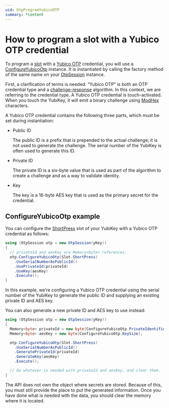 ```yaml
---
uid: OtpProgramYubicoOTP
summary: *content
---
```


<!-- Copyright 2021 Yubico AB

Licensed under the Apache License, Version 2.0 (the "License");
you may not use this file except in compliance with the License.
You may obtain a copy of the License at

    http://www.apache.org/licenses/LICENSE-2.0

Unless required by applicable law or agreed to in writing, software
distributed under the License is distributed on an "AS IS" BASIS,
WITHOUT WARRANTIES OR CONDITIONS OF ANY KIND, either express or implied.
See the License for the specific language governing permissions and
limitations under the License. -->

# How to program a slot with a Yubico OTP credential

To program a [slot](xref:OtpSlots) with a [Yubico OTP](xref:OtpYubicoOtp) credential, you will use a [ConfigureYubicoOtp](xref:Yubico.YubiKey.Otp.Operations.ConfigureYubicoOtp) instance. It is instantiated by calling the factory method of the same name on your [OtpSession](xref:Yubico.YubiKey.Otp.OtpSession) instance.

First, a clarification of terms is needed. “Yubico OTP” is both an OTP credential type and a [challenge-response](xref:OtpChallengeResponse) algorithm. In this context, we are referring to the credential type. A Yubico OTP credential is touch-activated. When you touch the YubiKey, it will emit a binary challenge using [ModHex](xref:OtpModhex) characters.

A Yubico OTP credential contains the following three parts, which must be set during instantiation:

* Public ID

   The public ID is a prefix that is prepended to the actual challenge; it is not used to generate the challenge. The serial number of the YubiKey is often used to generate this ID.

* Private ID

   The private ID is a six-byte value that is used as part of the algorithm to create a challenge and as a way to validate identity.

* Key

   The key is a 16-byte AES key that is used as the primary secret for the credential.

## ConfigureYubicoOtp example  

You can configure the [ShortPress](xref:Yubico.YubiKey.Otp.Slot.ShortPress) slot of your YubiKey with a Yubico OTP credential as follows:

```C#
using (OtpSession otp = new OtpSession(yKey))
{
  // privateId and aesKey are Memory<byte> references.
  otp.ConfigureYubicoOtp(Slot.ShortPress)
    .UseSerialNumberAsPublicId()
    .UsePrivateId(privateId)
    .UseKey(aesKey)
    .Execute();
}
```

In this example, we’re configuring a Yubico OTP credential using the serial number of the YubiKey to generate the public ID and supplying an existing private ID and AES key.

You can also generate a new private ID and AES key to use instead:

```C#
using (OtpSession otp = new OtpSession(yKey))
{
  Memory<byte> privateId = new byte[ConfigureYubicoOtp.PrivateIdentifierSize];
  Memory<byte> aesKey = new byte[ConfigureYubicoOtp.KeySize];

  otp.ConfigureYubicoOtp(Slot.ShortPress)
    .UseSerialNumberAsPublicId()
    .GeneratePrivateId(privateId)
    .GenerateKey(aesKey)
    .Execute();

  // Do whatever is needed with privateId and aesKey, and clear them.
}
```

The API does not own the object where secrets are stored. Because of this, you must still provide the place to put the generated information. Once you have done what is needed with the data, you should clear the memory where it is located.
